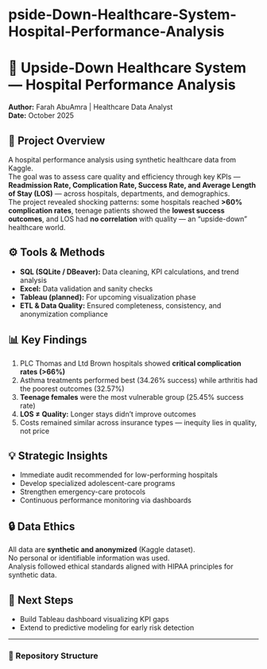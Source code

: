 # pside-Down-Healthcare-System-Hospital-Performance-Analysis

# 🏥 Upside-Down Healthcare System — Hospital Performance Analysis

**Author:** Farah AbuAmra | Healthcare Data Analyst  
**Date:** October 2025  

## 📖 Project Overview
A hospital performance analysis using synthetic healthcare data from Kaggle.  
The goal was to assess care quality and efficiency through key KPIs — **Readmission Rate, Complication Rate, Success Rate, and Average Length of Stay (LOS)** — across hospitals, departments, and demographics.  
The project revealed shocking patterns: some hospitals reached **>60% complication rates**, teenage patients showed the **lowest success outcomes**, and LOS had **no correlation** with quality — an “upside-down” healthcare world.

## ⚙️ Tools & Methods
- **SQL (SQLite / DBeaver):** Data cleaning, KPI calculations, and trend analysis  
- **Excel:** Data validation and sanity checks  
- **Tableau (planned):** For upcoming visualization phase  
- **ETL & Data Quality:** Ensured completeness, consistency, and anonymization compliance  

## 📊 Key Findings
1. PLC Thomas and Ltd Brown hospitals showed **critical complication rates (>66%)**  
2. Asthma treatments performed best (34.26% success) while arthritis had the poorest outcomes (32.57%)  
3. **Teenage females** were the most vulnerable group (25.45% success rate)  
4. **LOS ≠ Quality:** Longer stays didn’t improve outcomes  
5. Costs remained similar across insurance types — inequity lies in quality, not price  

## 💡 Strategic Insights
- Immediate audit recommended for low-performing hospitals  
- Develop specialized adolescent-care programs  
- Strengthen emergency-care protocols  
- Continuous performance monitoring via dashboards  

## 🔒 Data Ethics
All data are **synthetic and anonymized** (Kaggle dataset).  
No personal or identifiable information was used.  
Analysis followed ethical standards aligned with HIPAA principles for synthetic data.

## 🚀 Next Steps
- Build Tableau dashboard visualizing KPI gaps  
- Extend to predictive modeling for early risk detection  

---

### 📁 Repository Structure
